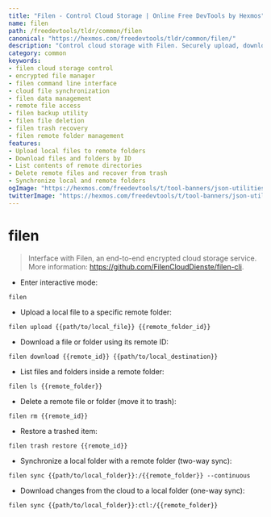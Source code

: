 ```yaml
---
title: "Filen - Control Cloud Storage | Online Free DevTools by Hexmos"
name: filen
path: /freedevtools/tldr/common/filen
canonical: "https://hexmos.com/freedevtools/tldr/common/filen/"
description: "Control cloud storage with Filen. Securely upload, download, and manage your files with end-to-end encryption. Free online tool, no registration required."
category: common
keywords:
- filen cloud storage control
- encrypted file manager
- filen command line interface
- cloud file synchronization
- filen data management
- remote file access
- filen backup utility
- filen file deletion
- filen trash recovery
- filen remote folder management
features:
- Upload local files to remote folders
- Download files and folders by ID
- List contents of remote directories
- Delete remote files and recover from trash
- Synchronize local and remote folders
ogImage: "https://hexmos.com/freedevtools/t/tool-banners/json-utilities-banner.png"
twitterImage: "https://hexmos.com/freedevtools/t/tool-banners/json-utilities-banner.png"
---
```


# filen

> Interface with Filen, an end-to-end encrypted cloud storage service.
> More information: <https://github.com/FilenCloudDienste/filen-cli>.

- Enter interactive mode:

`filen`

- Upload a local file to a specific remote folder:

`filen upload {{path/to/local_file}} {{remote_folder_id}}`

- Download a file or folder using its remote ID:

`filen download {{remote_id}} {{path/to/local_destination}}`

- List files and folders inside a remote folder:

`filen ls {{remote_folder}}`

- Delete a remote file or folder (move it to trash):

`filen rm {{remote_id}}`

- Restore a trashed item:

`filen trash restore {{remote_id}}`

- Synchronize a local folder with a remote folder (two-way sync):

`filen sync {{path/to/local_folder}}:/{{remote_folder}} --continuous`

- Download changes from the cloud to a local folder (one-way sync):

`filen sync {{path/to/local_folder}}:ctl:/{{remote_folder}}`
